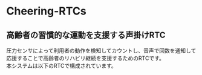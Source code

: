# Cheering-RTCs
## 高齢者の習慣的な運動を支援する声掛けRTC
圧力センサによって利用者の動作を検知してカウントし、音声で回数を通知して応援することで高齢者のリハビリ継続を支援するためのRTCです。  
本システムは以下のRTCで構成されています。
